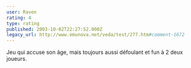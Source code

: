 ```yaml
---
user: Raven
rating: 4
type: rating
published: 2003-10-02T22:27:52.000Z
legacy_url: http://www.emunova.net/veda/test/277.htm#comment-1672
---
```

Jeu qui accuse son âge, mais toujours aussi défoulant et fun à 2 deux joueurs.